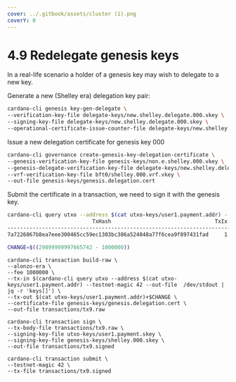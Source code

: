 ```yaml
---
cover: ../.gitbook/assets/cluster (1).png
coverY: 0
---
```


# 4.9 Redelegate genesis keys

In a real-life scenario a holder of a genesis key may wish to delegate to a new key. &#x20;

Generate a new (Shelley era) delegation key pair:

```bash
cardano-cli genesis key-gen-delegate \
--verification-key-file delegate-keys/new.shelley.delegate.000.vkey \
--signing-key-file delegate-keys/new.shelley.delegate.000.skey \
--operational-certificate-issue-counter-file delegate-keys/new.shelley.delegate.000.certificate.counter
```

Issue a new delegation certificate for genesis key 000

```bash
cardano-cli governance create-genesis-key-delegation-certificate \
--genesis-verification-key-file genesis-keys/non.e.shelley.000.vkey \
--genesis-delegate-verification-key-file delegate-keys/new.shelley.delegate.000.vkey \
--vrf-verification-key-file bft0/shelley.000.vrf.vkey \
--out-file genesis-keys/genesis.delegation.cert
```

Submit the certificate in a transaction, we need to sign it with the genesis key.&#x20;

```bash
cardano-cli query utxo --address $(cat utxo-keys/user1.payment.addr) --testnet-magic 42
                           TxHash                                 TxIx        Amount
--------------------------------------------------------------------------------------
7a7226867b8ea7eee300465cc59ec1303bc386a524048a77f6cea9f897431fad     1        29899999997665742 lovelace + TxOutDatumNon
```

```bash
CHANGE=$((29899999997665742 - 1000000))
```

```
cardano-cli transaction build-raw \
--alonzo-era \
--fee 1000000 \
--tx-in $(cardano-cli query utxo --address $(cat utxo-keys/user1.payment.addr) --testnet-magic 42 --out-file  /dev/stdout | jq -r 'keys[]') \
--tx-out $(cat utxo-keys/user1.payment.addr)+$CHANGE \
--certificate-file genesis-keys/genesis.delegation.cert \
--out-file transactions/tx9.raw
```

```
cardano-cli transaction sign \
--tx-body-file transactions/tx9.raw \
--signing-key-file utxo-keys/user1.payment.skey \
--signing-key-file genesis-keys/shelley.000.skey \
--out-file transactions/tx9.signed
```

```
cardano-cli transaction submit \
--testnet-magic 42 \
--tx-file transactions/tx9.signed
```
